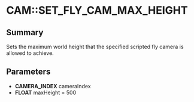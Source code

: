 # CAM::SET_FLY_CAM_MAX_HEIGHT

## Summary
Sets the maximum world height that the specified scripted fly camera is allowed to achieve.

## Parameters
* **CAMERA_INDEX** cameraIndex
* **FLOAT** maxHeight = 500